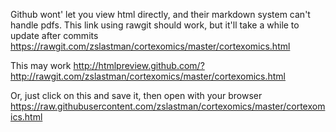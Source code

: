Github wont' let you view html directly, and their markdown system can't handle pdfs. This link using rawgit should work, but it'll take a while to update after commits
https://rawgit.com/zslastman/cortexomics/master/cortexomics.html

This may work
http://htmlpreview.github.com/?http://rawgit.com/zslastman/cortexomics/master/cortexomics.html

Or, just click on this and save it, then open with your browser  
https://raw.githubusercontent.com/zslastman/cortexomics/master/cortexomics.html
